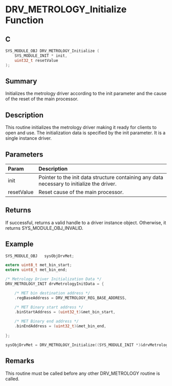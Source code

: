 # DRV_METROLOGY_Initialize Function

## C

```c
SYS_MODULE_OBJ DRV_METROLOGY_Initialize (
    SYS_MODULE_INIT * init,
    uint32_t resetValue
);
```

## Summary

Initializes the metrology driver according to the init parameter and the cause of the reset of the main processor. 

## Description

This routine initializes the metrology driver making it ready for clients to open and use.
The initialization data is specified by the init parameter.
It is a single instance driver.

## Parameters

| Param | Description |
|:----- |:----------- |
| init | Pointer to the init data structure containing any data necessary to initialize the driver. |
| resetValue | Reset cause of the main processor. |

## Returns

If successful, returns a valid handle to a driver instance object. Otherwise, it returns SYS_MODULE_OBJ_INVALID.  

## Example

```c
SYS_MODULE_OBJ   sysObjDrvMet;

extern uint8_t met_bin_start;
extern uint8_t met_bin_end;

/* Metrology Driver Initialization Data */
DRV_METROLOGY_INIT drvMetrologyInitData = {

    /* MET bin destination address */
    .regBaseAddress = DRV_METROLOGY_REG_BASE_ADDRESS,

    /* MET Binary start address */
    .binStartAddress = (uint32_t)&met_bin_start,
    
    /* MET Binary end address */
    .binEndAddress = (uint32_t)&met_bin_end,
    
};

sysObjDrvMet = DRV_METROLOGY_Initialize((SYS_MODULE_INIT *)&drvMetrologyInitData, RSTC_ResetCauseGet());
```

## Remarks

This routine must be called before any other DRV_METROLOGY routine is called.   

